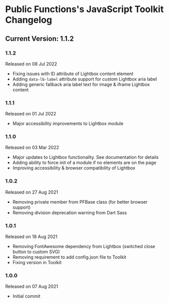 # Public Functions's JavaScript Toolkit Changelog

## Current Version: 1.1.2

### 1.1.2

Released on 08 Jul 2022

 - Fixing issues with ID attribute of Lightbox content element
 - Adding `data-lb-label` attribute support for custom Lightbox aria label
 - Adding generic fallback aria label text for image & iframe Lightbox content

### 1.1.1

Released on 01 Jul 2022

 - Major accessibility improvements to Lightbox module

### 1.1.0

Released on 03 Mar 2022

 - Major updates to Lightbox functionality. See documentation for details
 - Adding ability to force init of a module if no elements are on the page
 - Improving accessibility & browser compatibility of Lightbox

### 1.0.2

Released on 27 Aug 2021

 - Removing private member from PFBase class (for better browser support)
 - Removing division deprecation warning from Dart Sass

### 1.0.1

Released on 18 Aug 2021

 - Removing FontAwesome dependency from Lightbox (switched close button to custom SVG)
 - Removing requirement to add config.json file to Toolkit
 - Fixing version in Toolkit

### 1.0.0

Released on 07 Aug 2021

 - Initial commit
